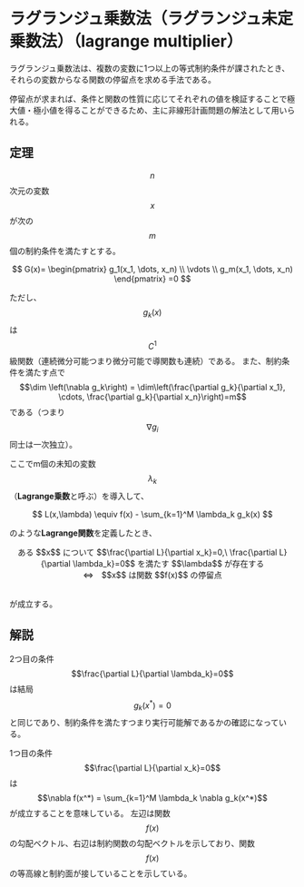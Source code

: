 # ラグランジュ乗数法（ラグランジュ未定乗数法）（lagrange multiplier）

ラグランジュ乗数法は、複数の変数に1つ以上の等式制約条件が課されたとき、それらの変数からなる関数の停留点を求める手法である。

停留点が求まれば、条件と関数の性質に応じてそれぞれの値を検証することで極大値・極小値を得ることができるため、主に非線形計画問題の解法として用いられる。

## 定理

$$n$$ 次元の変数 $$x$$ が次の $$m$$ 個の制約条件を満たすとする。

$$
G(x)=
\begin{pmatrix}
  g_1(x_1, \dots, x_n) \\
  \vdots \\
  g_m(x_1, \dots, x_n)
\end{pmatrix}
=0
$$

ただし、$$g_k(x)$$ は $$C^1$$ 級関数（連続微分可能つまり微分可能で導関数も連続）である。
また、制約条件を満たす点で $$\dim \left(\nabla g_k\right) = \dim\left(\frac{\partial g_k}{\partial x_1}, \cdots, \frac{\partial g_k}{\partial x_n}\right)=m$$ である（つまり $$\nabla g_i$$ 同士は一次独立）。

ここでm個の未知の変数 $$\lambda_k$$（**Lagrange乗数**と呼ぶ）を導入して、

$$
L(x,\lambda) \equiv f(x) - \sum_{k=1}^M \lambda_k g_k(x)
$$

のような**Lagrange関数**を定義したとき、

<center>
ある $$x$$ について $$\frac{\partial L}{\partial x_k}=0,\ \frac{\partial L}{\partial \lambda_k}=0$$ を満たす $$\lambda$$ が存在する<br>⇔　$$x$$ は関数 $$f(x)$$ の停留点
</center><br>

が成立する。

## 解説

2つ目の条件 $$\frac{\partial L}{\partial \lambda_k}=0$$ は結局 $$g_k(x^*) = 0$$ と同じであり、制約条件を満たすつまり実行可能解であるかの確認になっている。

1つ目の条件 $$\frac{\partial L}{\partial x_k}=0$$ は $$\nabla f(x^*) = \sum_{k=1}^M \lambda_k \nabla g_k(x^*)$$ が成立することを意味している。
左辺は関数 $$f(x)$$ の勾配ベクトル、右辺は制約関数の勾配ベクトルを示しており、関数 $$f(x)$$ の等高線と制約面が接していることを示している。
